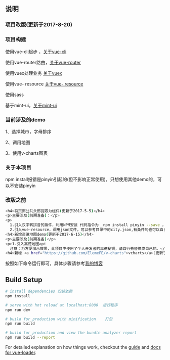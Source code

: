 
<h2>说明</h2>
<h3 class="myH3">项目改版(更新于2017-8-20)</h3>
<h3 class="myH3">项目构建</h3>
<p>使用vue-cli起步 ，<a href="https://github.com/vuejs/vue-cli">关于vue-cli</a></p>
<p>使用vue-router路由，<a href="https://github.com/vuejs/vue-cli">关于vue-router</a></p>
<p>使用vuex处理业务 <a href="https://github.com/vuejs/vuex">关于vuex</a></p>
<p>使用vue- resource <a href="https://github.com/pagekit/vue-resource">关于vue- resource</a></p>
<p>使用sass</p>
<p>基于mint-ui，<a href="https://github.com/ElemeFE/mint-ui">关于mint-ui</a></p>
<h3 class="myH3">当前涉及的demo</h3>
<p>1、选择城市，字母排序</p>
<p>2、调用地图</p>
<p>3、使用v-charts图表</p>
<h3 class="myH3">关于本项目</h3>
<p>npm install报错是pinyin引起的(但不影响正常使用)，只想使用其他demo的，可以不安装pinyin</p>
<h3 class="myH3">改版之前</h3>

``` bash
<h4>将页面公共头部提取为组件(更新于2017-5-5)</h4>
<p>主要涉及(前期准备)：</p>
<p>
  1.引入汉字转拼音的插件，利用NPM安装 代码指令为  npm install pinyin --save ，详细步骤请到 <a href="https://github.com/hotoo/pinyin">pinyin</a><br>
  2.引入vue-resource，调用json文件，可以参考目录中的city.json,有条件的也可以自己去扒</p>
<h4>新增高德地图demo(更新于2017-6-15)</h4>
<p>主要涉及(前期准备)</p>
<p>1.引入高德地图api
  注意：为方便演示效果，此项目中使用了个人开发者的高德秘钥，请自行去替换成自己的。</p>
<h4>新增 <a href="https://github.com/ElemeFE/v-charts">vcharts</a>(更新于2017-8-8)  </h4>
```


按照如下命令运行即可，具体步骤请参考[我的博客](http://www.cnblogs.com/star-wind/)

## Build Setup

``` bash
# install dependencies 安装依赖
npm install

# serve with hot reload at localhost:8080  运行程序
npm run dev

# build for production with minification    打包
npm run build

# build for production and view the bundle analyzer report
npm run build --report
```

For detailed explanation on how things work, checkout the [guide](http://vuejs-templates.github.io/webpack/) and [docs for vue-loader](http://vuejs.github.io/vue-loader).
